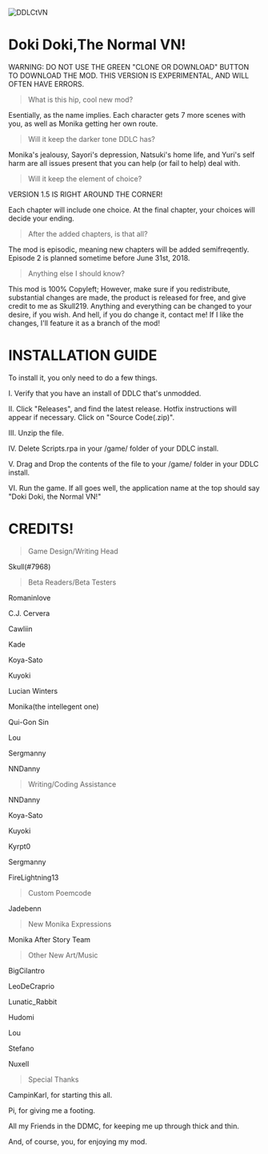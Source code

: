 ![DDLCtVN](https://raw.githubusercontent.com/Skull217/DDLCtVN/master/mod_assets/customlogo.png)
# Doki Doki,The Normal VN!

WARNING: DO NOT USE THE GREEN "CLONE OR DOWNLOAD" BUTTON TO DOWNLOAD THE MOD. THIS VERSION IS EXPERIMENTAL, AND WILL OFTEN HAVE ERRORS.
>What is this hip, cool new mod?

Esentially, as the name implies. Each character gets 7 more scenes with you, as well as Monika getting her own route.

>Will it keep the darker tone DDLC has?

Monika's jealousy, Sayori's depression, Natsuki's home life, and Yuri's self harm are all issues present that you can help (or fail to help) deal with.

>Will it keep the element of choice?

VERSION 1.5 IS RIGHT AROUND THE CORNER!

Each chapter will include one choice. At the final chapter, your choices will decide your ending.

>After the added chapters, is that all?

The mod is episodic, meaning new chapters will be added semifreqently. Episode 2 is planned sometime before June 31st, 2018.

>Anything else I should know?

This mod is 100% Copyleft; However, make sure if you redistribute, substantial changes are made, the product is released for free, and give credit to me as Skull219. Anything and everything can be changed to your desire, if you wish. And hell, if you do change it, contact me! If I like the changes, I'll feature it as a branch of the mod!

# INSTALLATION GUIDE

To install it, you only need to do a few things.

I. Verify that you have an install of DDLC that's unmodded.

II. Click "Releases", and find the latest release. Hotfix instructions will appear if necessary. Click on "Source Code(.zip)".

III. Unzip the file.

IV. Delete Scripts.rpa in your /game/ folder of your DDLC install.

V. Drag and Drop the contents of the file to your /game/ folder in your DDLC install. 

VI. Run the game. If all goes well, the application name at the top should say "Doki Doki, the Normal VN!"

# CREDITS!

>Game Design/Writing Head

Skull(#7968)

>Beta Readers/Beta Testers

Romaninlove

C.J. Cervera
 
Cawliin

Kade

Koya-Sato

Kuyoki

Lucian Winters

Monika(the intellegent one)

Qui-Gon Sin

Lou
  
Sergmanny
    
NNDanny


>Writing/Coding Assistance

NNDanny
    
Koya-Sato
    
Kuyoki

Kyrpt0

Sergmanny

FireLightning13

>Custom Poemcode

Jadebenn

>New Monika Expressions

Monika After Story Team

>Other New Art/Music

BigCilantro

LeoDeCraprio

Lunatic_Rabbit

Hudomi

Lou

Stefano

Nuxell

>Special Thanks

CampinKarl, for starting this all.

Pi, for giving me a footing.

All my Friends in the DDMC, for keeping me up through thick and thin.

And, of course, you, for enjoying my mod.
